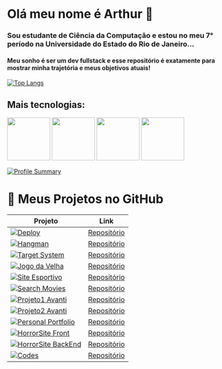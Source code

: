 # Olá meu nome é Arthur 👋 
### Sou estudante de Ciência da Computação e estou no meu 7° período na Universidade do Estado do Rio de Janeiro...

#### Meu sonho é ser um dev fullstack e esse repositório é exatamente para mostrar minha trajetória e meus objetivos atuais!

[![Top Langs](https://github-readme-stats.vercel.app/api/top-langs/?username=Jimmy2202&layout=donut&langs_count=7)](https://github.com/Jimmy2202/github-readme-stats)

## Mais tecnologias:
<img src="https://i.imgur.com/5ZDfJNg.png" width="100" heigth="100"></img>
<img src="https://i.imgur.com/a0c1jMS.png" width="100" heigth="100"></img>
<img src="https://i.imgur.com/rtjYk6K.png" width="100" heigth="100"></img>
<img src="https://i.imgur.com/sz8A7eY.png" width="100" heigth="100"></img>

[![Profile Summary](https://github-profile-summary-cards.vercel.app/api/cards/profile-details?username=Jimmy2202&theme=github_dark)](https://profile-summary-for-github.com/user/Jimmy2202)

# 🎯 Meus Projetos no GitHub

| Projeto         | Link |
|-----------------|------|
| [![Deploy](https://img.shields.io/badge/Desafio%20Tasken-red)](https://jimmy2202.github.io/Desafio-Tasken/) | [Repositório](https://github.com/Jimmy2202/Desafio-Tasken) |
| [![Hangman](https://img.shields.io/badge/Hangman-orange)](https://github.com/Jimmy2202/hangman) | [Repositório](https://github.com/Jimmy2202/hangman) |
| [![Target System](https://img.shields.io/badge/Target%20System-yellow)](https://github.com/Jimmy2202/TargetSystem) | [Repositório](https://github.com/Jimmy2202/TargetSystem) |
| [![Jogo da Velha](https://img.shields.io/badge/Jogo%20da%20Velha-green)](https://github.com/Jimmy2202/Jogo-da-Velha) | [Repositório](https://github.com/Jimmy2202/Jogo-da-Velha) |
| [![Site Esportivo](https://img.shields.io/badge/Site%20Esportivo-blue)](https://github.com/Jimmy2202/Site-Esportivo) | [Repositório](https://github.com/Jimmy2202/Site-Esportivo) |
| [![Search Movies](https://img.shields.io/badge/Search%20Movies-cyan)](https://github.com/Jimmy2202/Search-Movies) | [Repositório](https://github.com/Jimmy2202/Search-Movies) |
| [![Projeto1 Avanti](https://img.shields.io/badge/Projeto1%20Avanti-purple)](https://github.com/Jimmy2202/Projeto1-Avanti) | [Repositório](https://github.com/Jimmy2202/Projeto1-Avanti) |
| [![Projeto2 Avanti](https://img.shields.io/badge/Projeto2%20Avanti-pink)](https://github.com/Jimmy2202/Projeto2-Avanti-Github) | [Repositório](https://github.com/Jimmy2202/Projeto2-Avanti-Github) |
| [![Personal Portfolio](https://img.shields.io/badge/Personal%20Portfolio-gold)](https://github.com/Jimmy2202/Personal-Portfolio) | [Repositório](https://github.com/Jimmy2202/Personal-Portfolio) |
| [![HorrorSite Front](https://img.shields.io/badge/HorrorSite%20Front-teal)](https://github.com/Jimmy2202/HorrorSiteFront) | [Repositório](https://github.com/Jimmy2202/HorrorSiteFront) |
| [![HorrorSite BackEnd](https://img.shields.io/badge/HorrorSite%20BackEnd-silver)](https://github.com/Jimmy2202/HorrorSiteBackEnd) | [Repositório](https://github.com/Jimmy2202/HorrorSiteBackEnd) |
| [![Codes](https://img.shields.io/badge/Codes-limegreen)](https://github.com/Jimmy2202/Codes) | [Repositório](https://github.com/Jimmy2202/Codes) |


<!--
**Jimmy2202/Jimmy2202** is a ✨ _special_ ✨ repository because its `README.md` (this file) appears on your GitHub profile.

Here are some ideas to get you started:

- 🔭 I’m currently working on ...
- 🌱 I’m currently learning ...
- 👯 I’m looking to collaborate on ...
- 🤔 I’m looking for help with ...
- 💬 Ask me about ...
- 📫 How to reach me: ...
- 😄 Pronouns: ...
- ⚡ Fun fact: ...
-->
